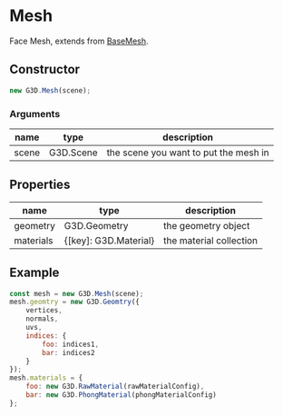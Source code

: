 # Mesh

Face Mesh, extends from [BaseMesh](./BaseMesh).

## Constructor

```javascript
new G3D.Mesh(scene);
```

### Arguments

| name  | type      | description                           |
| ----- | --------- | ------------------------------------- |
| scene | G3D.Scene | the scene you want to put the mesh in |

## Properties

| name      | type                  | description             |
| --------- | --------------------- | ----------------------- |
| geometry  | G3D.Geometry          | the geometry object     |
| materials | {[key]: G3D.Material} | the material collection |

## Example

```javascript
const mesh = new G3D.Mesh(scene);
mesh.geomtry = new G3D.Geomtry({
    vertices, 
    normals,
    uvs,
    indices: {
        foo: indices1,
        bar: indices2
    }
});
mesh.materials = {
    foo: new G3D.RawMaterial(rawMaterialConfig),
    bar: new G3D.PhongMaterial(phongMaterialConfig)
};
```